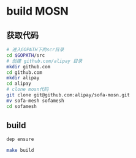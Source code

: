 # build MOSN

## 获取代码

```bash
# 进入GOPATH下的scr目录
cd $GOPATH/src
# 创建 github.com/alipay 目录
mkdir github.com
cd github.com
mkdir alipay
cd alipay
# clone mosn代码
git clone git@github.com:alipay/sofa-mosn.git
mv sofa-mesh sofamesh
cd sofamesh
```

## build

```bash
dep ensure

make build
```

